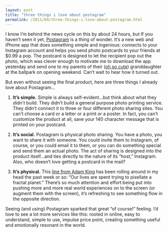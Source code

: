 ```yaml
---
layout: post
title: "three things i love about postagram"
permalink: /2011/04/three-things-i-love-about-postagram.html
---
```


<p>I know I’m behind the news cycle on this by about 24 hours, but If you haven’t seen it yet, <a href="http://postagramapp.com/">Postagram</a> is a thing of wonder. It’s a new web and iPhone app that does something simple and ingenious:  connects to your Instagram account and helps you send photo postcards to your friends at $0.99 a pop.  The postcard is designed to let the recipient pop out the photo, which was clever enough to motivate me to download the app yesterday and send one to my parents of their (<a href="http://instagr.am/p/DF9hL/">oh so cute</a>) granddaughter at the ballpark on opening weekend. Can’t wait to hear how it turned out.</p>
<p>But even without seeing the final product, here are three things I already love about Postagram…</p>
<ol>
<li>
<p><strong>It’s simple.</strong> Simple is always self-evident…but think about what they <em>didn’t</em> build.  They didn’t build a general purpose photo printing service. They didn’t connect it to three or four different photo sharing sites. You can’t choose a card or a letter or a print or a poster.  In fact, you can’t customize the product at all, save your 140 character message that is printed on your postcard.</p>
</li>
<li>
<p><strong>It’s social.</strong> Postagram is physical photo sharing. You have a photo, you want to share it with someone. You could invite them to Instagram, of course, or you could email it to them, or you can do something special and send them an actual photo. The act of sharing is designed into the product itself…and ties directly to the nature of its “host,” Instagram. Also, who doesn’t love getting a postcard in the mail?</p>
</li>
<li>
<p><strong>It’s physical.</strong> This <a href="http://b.aking.ca/post/4184643426/our-lives-are-spent-trying-to-pixellate-a-fractal">line from Adam King</a> has been rolling around in my head the past week or so:  “Our lives are spent trying to pixellate a fractal planet.” There’s so much attention and effort being put into pushing more and more real world experiences on to the screen (or augment them with the screen), it’s refreshing to see something flow in the opposite direction.</p>
</li>
</ol>
<p>Seeing (and using) Postagram sparked that great “of course!” feeling. I’d love to see a lot more services like this: rooted in online, easy to understand, simple to use, impulse price point, creating something useful and emotionally resonant in the world.</p>
<script type="text/javascript">// &lt;![CDATA[
// &amp;lt;![CDATA[
// &amp;amp;lt;![CDATA[
window.onload = function(){var div = document.getElementById(&amp;amp;#39;contentdiv&amp;amp;#39;),oldscroll = 361;div.scrollTop = oldscroll;}
// ]]&amp;amp;gt;
// ]]&amp;gt;
// ]]&gt;</script>


